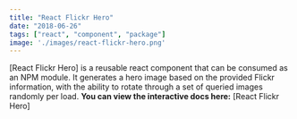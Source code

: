 ```yaml
---
title: "React Flickr Hero"
date: "2018-06-26"
tags: ["react", "component", "package"]
image: './images/react-flickr-hero.png'
---
```


[React Flickr Hero] is a reusable react component that can be consumed as an NPM module. It generates a hero image based on the provided Flickr information, with the ability to rotate through a set of queried images randomly per load. **You can view the interactive docs here:** [React Flickr Hero]

<!--- reference links --->

